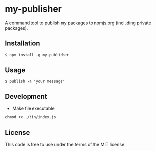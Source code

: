 # my-publisher

A command tool to publish my packages to npmjs.org (including private packages).


## Installation

```
$ npm install -g my-publisher
```

## Usage

```
$ publish -m "your message"
```


## Development

- Make file executable

```
chmod +x ./bin/index.js
```

## License

This code is free to use under the terms of the MIT license.

